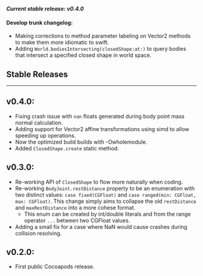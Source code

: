 **_Current stable release: v0.4.0_**

#### Develop trunk changelog:

- Making corrections to method parameter labeling on Vector2 methods to make them more idiomatic to swift.
- Adding `World.bodiesIntersecting(closedShape:at:)` to query bodies that intersect a specified closed shape in world space.

## Stable Releases
---

## v0.4.0:

- Fixing crash issue with `nan` floats generated during body point mass normal calculation.
- Adding support for Vector2 affine transformations using simd to allow speeding up operations.
- Now the optimized build builds with -Owholemodule.
- Added `ClosedShape.create` static method.

## v0.3.0:

- Re-working API of `ClosedShape` to flow more naturally when coding.
- Re-working `BodyJoint.restDistance` property to be an enumeration with two distinct values: `case fixed(CGFloat)` and `case ranged(min: CGFloat, max: CGFloat)`. This change simply aims to collapse the old `restDistance` and `maxRestDistance` into a more cohese format.
    - This enum can be created by int/double literals and from the range operator `...` between two CGFloat values.
- Adding a small fix for a case where NaN would cause crashes during collision resolving.

## v0.2.0:

- First public Cocoapods release.
